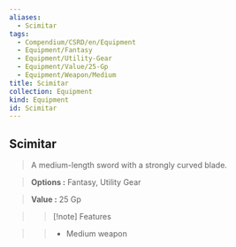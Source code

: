 ```yaml
---
aliases:
  - Scimitar
tags:
  - Compendium/CSRD/en/Equipment
  - Equipment/Fantasy
  - Equipment/Utility-Gear
  - Equipment/Value/25-Gp
  - Equipment/Weapon/Medium
title: Scimitar
collection: Equipment
kind: Equipment
id: Scimitar
---
```

## Scimitar    
    
>A medium-length sword with a strongly curved blade.    
> **Options :** Fantasy, Utility Gear    
> **Value :** 25 Gp    
>>[!note] Features    
>> - Medium weapon
